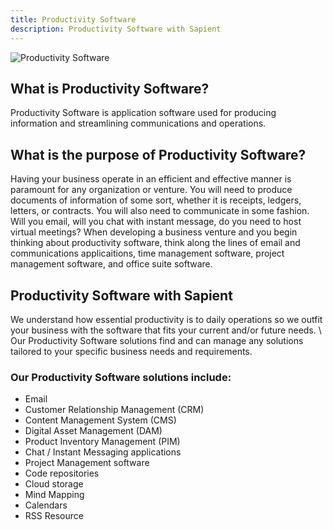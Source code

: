 ```yaml
---
title: Productivity Software
description: Productivity Software with Sapient
---
```

![Productivity Software](/development/development-productivity_software.webp)
<!-- <div>
  <img src="~static/development/development-productivity_software.jpg" srcset="~static/development/development-productivity_software.jpg 2x" alt="Productivity Software"/>
</div> -->

## What is Productivity Software?

Productivity Software is application software used for producing information and streamlining communications and operations.

## What is the purpose of Productivity Software?

Having your business operate in an efficient and effective manner is paramount for any organization or venture. You will need to produce documents of information of some sort, whether it is receipts, ledgers, letters, or contracts. You will also need to communicate in some fashion. Will you email, will you chat with instant message, do you need to host virtual meetings?  When developing a business venture and you begin thinking about productivity software, think along the lines of email and communications applicaitions, time management software, project management software, and office suite software.

## Productivity Software with Sapient

We understand how essential productivity is to daily operations so we outfit your business with the software that fits your current and/or future needs.
\\
Our Productivity Software solutions find and can manage any solutions tailored to your specific business needs and requirements.

### Our Productivity Software solutions include:

- Email
- Customer Relationship Management (CRM)
- Content Management System (CMS)
- Digital Asset Management (DAM)
- Product Inventory Management (PIM)
- Chat / Instant Messaging applications
- Project Management software
- Code repositories
- Cloud storage
- Mind Mapping
- Calendars
- RSS Resource
